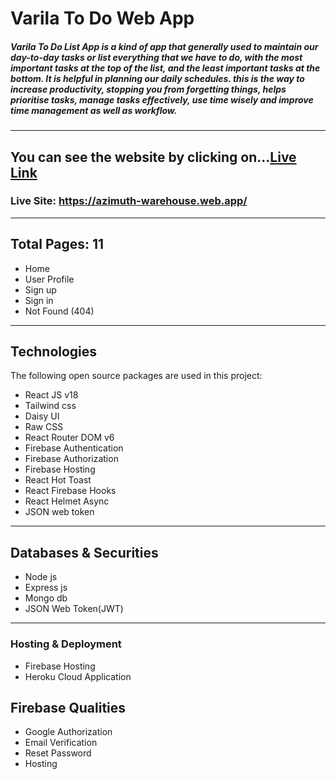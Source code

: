 # Varila To Do Web App

##### Varila To Do List App is a kind of app that generally used to maintain our day-to-day tasks or list everything that we have to do, with the most important tasks at the top of the list, and the least important tasks at the bottom. It is helpful in planning our daily schedules. this is the way to increase productivity, stopping you from forgetting things, helps prioritise tasks, manage tasks effectively, use time wisely and improve time management as well as workflow.





***

## You can see the website by clicking on...[Live Link](https://azimuth-warehouse.web.app/)
### Live Site: https://azimuth-warehouse.web.app/

---
## Total Pages: 11

* Home
* User Profile
* Sign up
* Sign in
* Not Found (404)

***

## Technologies
The following open source packages are used in this project:

* React JS v18
* Tailwind css
* Daisy UI
* Raw CSS
* React Router DOM v6
* Firebase Authentication
* Firebase Authorization
* Firebase Hosting
* React Hot Toast
* React Firebase Hooks
* React Helmet Async
* JSON web token

---

## Databases & Securities
* Node js
* Express js
* Mongo db
* JSON Web Token(JWT)

---

### Hosting & Deployment
* Firebase Hosting
* Heroku Cloud Application

## Firebase Qualities
* Google Authorization
* Email Verification
* Reset Password
* Hosting
